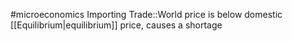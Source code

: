 #microeconomics 
Importing Trade::World price is below domestic [[Equilibrium|equilibrium]] price, causes a shortage